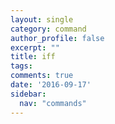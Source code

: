 ```yaml
---
layout: single
category: command
author_profile: false
excerpt: ""
title: iff
tags:
comments: true
date: '2016-09-17'
sidebar:
  nav: "commands"
---
```

